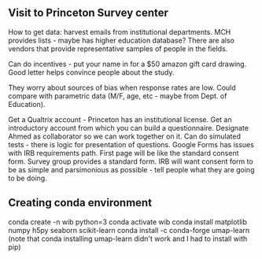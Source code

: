## Visit to Princeton Survey center

How to get data: harvest emails from institutional departments. MCH provides lists - maybe has higher education database? There are also vendors that provide representative samples of people in the fields.

Can do incentives - put your name in for a $50 amazon gift card drawing. Good letter helps convince people about the study.

They worry about sources of bias when response rates are low. Could compare with parametric data (M/F, age, etc - maybe from Dept. of Education).
  

Get a Qualtrix account - Princeton has an institutional license. Get an introductory account from which you can build a questionnaire. Designate Ahmed as collaborator so we can work together on it. Can do simulated tests - there is logic for presentation of questions. Google Forms has issues with IRB requirements path. First page will be like the standard consent form. Survey group provides a standard form. IRB will want consent form to be as simple and parsimonious as possible - tell people what they are going to be doing.


## Creating conda environment
conda create -n wib python=3
conda activate wib
conda install matplotlib numpy h5py seaborn scikit-learn
conda install -c conda-forge umap-learn
(note that conda installing umap-learn didn't work and I had to install with pip)